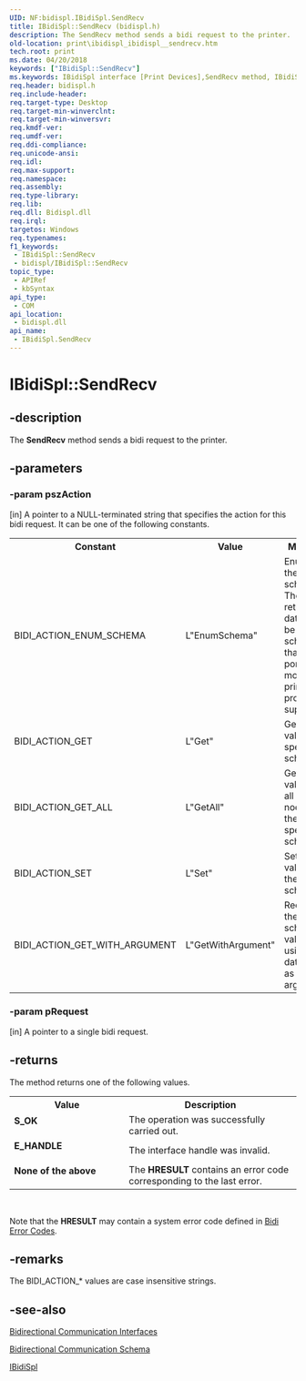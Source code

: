 ```yaml
---
UID: NF:bidispl.IBidiSpl.SendRecv
title: IBidiSpl::SendRecv (bidispl.h)
description: The SendRecv method sends a bidi request to the printer.
old-location: print\ibidispl_ibidispl__sendrecv.htm
tech.root: print
ms.date: 04/20/2018
keywords: ["IBidiSpl::SendRecv"]
ms.keywords: IBidiSpl interface [Print Devices],SendRecv method, IBidiSpl.SendRecv, IBidiSpl::SendRecv, SendRecv, SendRecv method [Print Devices], SendRecv method [Print Devices],IBidiSpl interface, _win32_IBidiSpl_SendRecv, bidispl/IBidiSpl::SendRecv, gdi.ibidispl_ibidispl__sendrecv, print.ibidispl_ibidispl__sendrecv
req.header: bidispl.h
req.include-header: 
req.target-type: Desktop
req.target-min-winverclnt: 
req.target-min-winversvr: 
req.kmdf-ver: 
req.umdf-ver: 
req.ddi-compliance: 
req.unicode-ansi: 
req.idl: 
req.max-support: 
req.namespace: 
req.assembly: 
req.type-library: 
req.lib: 
req.dll: Bidispl.dll
req.irql: 
targetos: Windows
req.typenames: 
f1_keywords:
 - IBidiSpl::SendRecv
 - bidispl/IBidiSpl::SendRecv
topic_type:
 - APIRef
 - kbSyntax
api_type:
 - COM
api_location:
 - bidispl.dll
api_name:
 - IBidiSpl.SendRecv
---
```


# IBidiSpl::SendRecv


## -description

The <b>SendRecv</b> method sends a bidi request to the printer.

## -parameters

### -param pszAction 

[in]
A pointer to a NULL-terminated string that specifies the action for this bidi request. It can be one of the following constants.

<table>
<tr>
<th>Constant</th>
<th>Value</th>
<th>Meaning</th>
</tr>
<tr>
<td>BIDI_ACTION_ENUM_SCHEMA</td>
<td>L"EnumSchema"</td>
<td>Enumerate the schema. The returned data will be a list of schema that the port monitor or print provider supports.</td>
</tr>
<tr>
<td>BIDI_ACTION_GET</td>
<td>L"Get"</td>
<td>Get the value of a specified schema. </td>
</tr>
<tr>
<td>BIDI_ACTION_GET_ALL</td>
<td>L"GetAll"</td>
<td>Get the values of all child nodes of the specified schema.</td>
</tr>
<tr>
<td>BIDI_ACTION_SET</td>
<td>L"Set"</td>
<td>Set a value of the schema.</td>
</tr>
<tr>
<td>BIDI_ACTION_GET_WITH_ARGUMENT</td>
<td>L"GetWithArgument"  </td>
<td>Request the bidi schema value using the data set as input argument.</td>
</tr>
</table>

### -param pRequest 

[in]
A pointer to a single bidi request.

## -returns

The method returns one of the following values.

<table>
<tr>
<th>Value</th>
<th>Description</th>
</tr>
<tr>
<td width="40%">
<dl>
<dt><b>S_OK</b></dt>
</dl>
</td>
<td width="60%">
The operation was successfully carried out.

</td>
</tr>
<tr>
<td width="40%">
<dl>
<dt><b>E_HANDLE</b></dt>
</dl>
</td>
<td width="60%">
The interface handle was invalid.

</td>
</tr>
<tr>
<td width="40%">
<dl>
<dt><b>None of the above</b></dt>
</dl>
</td>
<td width="60%">
The <b>HRESULT</b> contains an error code corresponding to the last error.

</td>
</tr>
</table>
 

Note that the <b>HRESULT</b> may contain a system error code defined in <a href="/windows-hardware/drivers/print/bidi-error-codes">Bidi Error Codes</a>.

## -remarks

The BIDI_ACTION_* values are case insensitive strings.

## -see-also

<a href="/windows-hardware/drivers/ddi/_print/index">Bidirectional Communication Interfaces</a>



<a href="/windows-hardware/drivers/print/bidirectional-communication-schema">Bidirectional Communication Schema</a>



<a href="/windows-hardware/drivers/ddi/bidispl/nn-bidispl-ibidispl">IBidiSpl</a>
